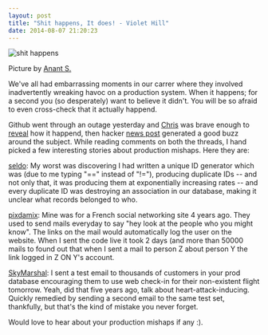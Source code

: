 ```yaml
---
layout: post
title: "Shit happens, It does! - Violet Hill"
date: 2014-08-07 21:20:23
---
```


![shit happens][1]

Picture by [Anant S.][2]

We've all had embarrassing moments in our carrer where they involved inadvertently wreaking havoc on a production system. When it happens; for a second you (so desperately) want to believe it didn't. You will be so afraid to even cross-check that it actually happend. 

Github went through an outage yesterday and [Chris][3] was brave enough to [reveal][4] how it happend, then hacker [news post][5] generated a good buzz around the subject. While reading comments on both the threads, I hand picked a few interesting stories about production mishaps. Here they are:

[seldo][6]: My worst was discovering I had written a unique ID generator which was (due to me typing "==" instead of "!="), producing duplicate IDs -- and not only that, it was producing them at exponentially increasing rates -- and every duplicate ID was destroying an association in our database, making it unclear what records belonged to who.

[pixdamix][7]: Mine was for a French social networking site 4 years ago. They used to send mails everyday to say "hey look at the people who you might know". The links on the mail would automatically log the user on the website. When I sent the code live it took 2 days (and more than 50000 mails to found out that when I sent a mail to person Z about person Y the link logged in Z ON Y's account.

[SkyMarshal][8]: I sent a test email to thousands of customers in your prod database encouraging them to use web check-in for their non-existent flight tomorrow. Yeah, did that five years ago, talk about heart-attack-inducing. Quickly remedied by sending a second email to the same test set, thankfully, but that's the kind of mistake you never forget.

Would love to hear about your production mishaps if any :). 

[1]: http://farm4.static.flickr.com/3311/4593513054_e54f94d776_m.jpg
[2]: http://www.flickr.com/photos/anantns/
[3]: http://twitter.com/#!/defunkt
[4]: https://github.com/blog/744-today-s-outage
[5]: http://hackerne.ws/item?id=1904880
[6]: http://hackerne.ws/user?id=seldo "Seldo"
[7]: http://hackerne.ws/user?id=pixdamix
[8]: http://hackerne.ws/user?id=SkyMarshal
